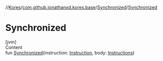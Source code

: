 //[Kores](../../index.md)/[com.github.jonathanxd.kores.base](../index.md)/[Synchronized](index.md)/[Synchronized](-synchronized.md)



# Synchronized  
[jvm]  
Content  
fun [Synchronized](-synchronized.md)(instruction: [Instruction](../../com.github.jonathanxd.kores/-instruction/index.md), body: [Instructions](../../com.github.jonathanxd.kores/-instructions/index.md))  



